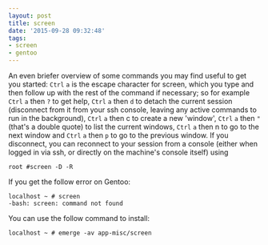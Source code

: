 ```yaml
---
layout: post
title: screen
date: '2015-09-28 09:32:48'
tags:
- screen
- gentoo
---
```


An even briefer overview of some commands you may find useful to get you started: `Ctrl` `a` is the escape character for screen, which you type and then follow up with the rest of the command if necessary; so for example `Ctrl` `a` then `?` to get help, `Ctrl` `a` then `d` to detach the current session (disconnect from it from your ssh console, leaving any active commands to run in the background), `Ctrl` `a` then c to create a new 'window', `Ctrl` `a` then `"` (that's a double quote) to list the current windows, `Ctrl` `a` then n to go to the next window and `Ctrl` `a` then `p` to go to the previous window. If you disconnect, you can reconnect to your session from a console (either when logged in via ssh, or directly on the machine's console itself) using

    root #screen -D -R

If you get the follow error on Gentoo:

    localhost ~ # screen
    -bash: screen: command not found

You can use the follow command to install:

    localhost ~ # emerge -av app-misc/screen